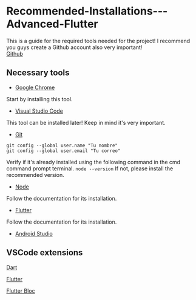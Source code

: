 # Recommended-Installations---Advanced-Flutter
This is a guide for the required tools needed for the project! 
I recommend you guys create a Github account also very important!  
[Github](https://github.com/)
## Necessary tools
* [Google Chrome](https://www.google.com/chrome/)

Start by installing this tool.
* [Visual Studio Code](https://code.visualstudio.com/)

This tool can be installed later! Keep in mind it's very important.
* [Git](https://git-scm.com/)

```
git config --global user.name "Tu nombre"
git config --global user.email "Tu correo"
```
Verify if it's already installed using the following command in the cmd command prompt terminal.
`node --version`
If not, please install the recommended version.
* [Node](https://nodejs.org/es/)

Follow the documentation for its installation.
* [Flutter](https://flutter.dev/docs/get-started/install)

Follow the documentation for its installation.
* [Android Studio](https://developer.android.com/studio)


## VSCode extensions

[Dart](https://marketplace.visualstudio.com/items?itemName=Dart-Code.dart-code)

[Flutter](https://marketplace.visualstudio.com/items?itemName=Dart-Code.flutter)

[Flutter Bloc](https://marketplace.visualstudio.com/items?itemName=FelixAngelov.bloc)

